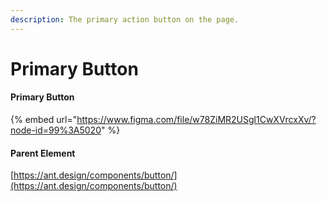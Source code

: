 ```yaml
---
description: The primary action button on the page.
---
```


# Primary Button

#### Primary Button

{% embed url="https://www.figma.com/file/w78ZiMR2USgl1CwXVrcxXv/?node-id=99%3A5020" %}

#### Parent Element

[https://ant.design/components/button/](https://ant.design/components/button/)

